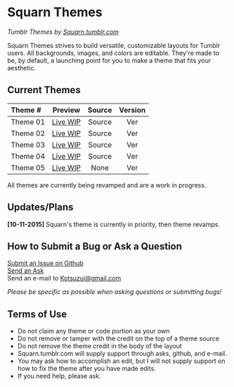 # Squarn Themes

*Tumblr Themes by [Squarn.tumblr.com](http://squarn.tumblr.com)*

Squarn Themes strives to build versatile, customizable layouts for Tumblr users. All backgrounds, images, and colors are editable. They're made to be, by default, a launching point for you to make a theme that fits *your* aesthetic.

## Current Themes

Theme #  | Preview                                 | Source | Version 
:------- | :-------------------------------------: | :----: | :--:
Theme 01 | [Live WIP](http://square-theme1.tumblr.com) | Source | Ver
Theme 02 | [Live WIP](http://square-theme2.tumblr.com) | Source | Ver
Theme 03 | [Live WIP](http://psychosomatica.tumblr.com) | Source | Ver
Theme 04 | [Live WIP](http://square-theme4.tumblr.com) | Source | Ver
Theme 05 | [Live WIP](http://squarn.tumblr.com)        | None   | Ver

All themes are currently being revamped and are a work in progress.

## Updates/Plans
**[10-11-2015]** Squarn's theme is currently in priority, then theme revamps.

## How to Submit a Bug or Ask a Question

[Submit an Issue on Github](https://github.com/Squarn/Squarn-Themes/issues)  
[Send an Ask](http://squarn.tumblr.com/ask)  
Send an e-mail to Kotsuzui@gmail.com

*Please be specific as possible when asking questions or submitting bugs!*

## Terms of Use

- Do not claim any theme or code portion as your own
- Do not remove or tamper with the credit on the top of a theme source
- Do not remove the theme credit in the body of the layout
- Squarn.tumblr.com will supply support through asks, github, and e-mail. 
- You may ask how to accomplish an edit, but I will not supply support on how to fix the theme after you have made edits.
- If you need help, please ask.

